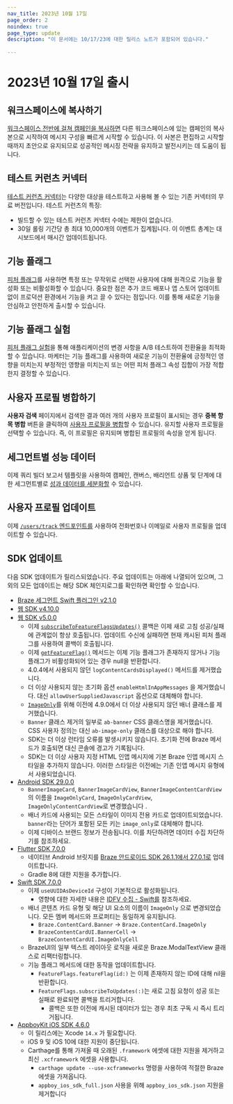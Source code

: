 ```yaml
---
nav_title: 2023년 10월 17일
page_order: 2
noindex: true
page_type: update
description: "이 문서에는 10/17/23에 대한 릴리스 노트가 포함되어 있습니다."
 
---
```

# 2023년 10월 17일 출시

## 워크스페이스에 복사하기

[워크스페이스 전반에 걸쳐 캠페인을 복사하면]({{site.baseurl}}/user_guide/engagement_tools/campaigns/managing_campaigns/copying_to_workspace/) 다른 워크스페이스에 있는 캠페인의 복사본으로 시작하여 메시지 구성을 빠르게 시작할 수 있습니다. 이 사본은 편집하고 시작할 때까지 초안으로 유지되므로 성공적인 메시징 전략을 유지하고 발전시키는 데 도움이 됩니다.

## 테스트 커런츠 커넥터

[테스트 커런츠 커넥터]({{site.baseurl}}/user_guide/data_and_analytics/braze_currents/setting_up_currents/#test-currents-connectors)는 다양한 대상을 테스트하고 사용해 볼 수 있는 기존 커넥터의 무료 버전입니다. 테스트 커런츠의 특징:

- 빌드할 수 있는 테스트 커런츠 커넥터 수에는 제한이 없습니다.
- 30일 롤링 기간당 총 최대 10,000개의 이벤트가 집계됩니다. 이 이벤트 총계는 대시보드에서 매시간 업데이트됩니다.

## 기능 플래그

[피처 플래그]({{site.baseurl}}/developer_guide/platform_wide/feature_flags/about/)를 사용하면 특정 또는 무작위로 선택한 사용자에 대해 원격으로 기능을 활성화 또는 비활성화할 수 있습니다. 중요한 점은 추가 코드 배포나 앱 스토어 업데이트 없이 프로덕션 환경에서 기능을 켜고 끌 수 있다는 점입니다. 이를 통해 새로운 기능을 안심하고 안전하게 출시할 수 있습니다.

## 기능 플래그 실험

[피처 플래그 실험]({{site.baseurl}}/developer_guide/platform_wide/feature_flags/experiments/)을 통해 애플리케이션의 변경 사항을 A/B 테스트하여 전환율을 최적화할 수 있습니다. 마케터는 기능 플래그를 사용하여 새로운 기능이 전환율에 긍정적인 영향을 미치는지 부정적인 영향을 미치는지 또는 어떤 피처 플래그 속성 집합이 가장 적합한지 결정할 수 있습니다.

## 사용자 프로필 병합하기

**사용자 검색** 페이지에서 검색한 결과 여러 개의 사용자 프로필이 표시되는 경우 **중복 항목 병합** 버튼을 클릭하여 [사용자 프로필을 병합]({{site.baseurl}}/user_guide/engagement_tools/segments/user_profiles#merge-profiles)할 수 있습니다. 유지할 사용자 프로필을 선택할 수 있습니다. 즉, 이 프로필은 유지되며 병합된 프로필의 속성을 얻게 됩니다.

## 세그먼트별 성능 데이터

이제 쿼리 빌더 보고서 템플릿을 사용하여 캠페인, 캔버스, 배리언트 상품 및 단계에 대한 세그먼트별로 [성과 데이터를 세분화할]({{site.baseurl}}/user_guide/data_and_analytics/reporting/viewing_and_understanding_segment_data/#performance-data-by-segment) 수 있습니다.

## 사용자 프로필 업데이트

이제 [`/users/track` 엔드포인트를]({{site.baseurl}}/api/endpoints/user_data/post_user_track/) 사용하여 전화번호나 이메일로 사용자 프로필을 업데이트할 수 있습니다.

## SDK 업데이트
 
다음 SDK 업데이트가 릴리스되었습니다. 주요 업데이트는 아래에 나열되어 있으며, 그 외의 모든 업데이트는 해당 SDK 체인지로그를 확인하면 확인할 수 있습니다.
 
- [Braze 세그먼트 Swift 플러그인 v2.1.0](https://github.com/braze-inc/braze-segment-swift/blob/main/CHANGELOG.md)
- [웹 SDK v4.10.0](https://github.com/braze-inc/braze-web-sdk/blob/master/CHANGELOG.md)
- [웹 SDK v5.0.0](https://github.com/braze-inc/braze-web-sdk/blob/master/CHANGELOG.md)
    - 이제 [`subscribeToFeatureFlagsUpdates()`](https://js.appboycdn.com/web-sdk/latest/doc/modules/braze.html#subscribetofeatureflagsupdates) 콜백은 이제 새로 고침 성공/실패에 관계없이 항상 호출됩니다. 업데이트 수신에 실패하면 현재 캐시된 피처 플래그를 사용하여 콜백이 호출됩니다.
    - 이제 [`getFeatureFlag()`](https://js.appboycdn.com/web-sdk/latest/doc/modules/braze.html#getfeatureflag) 메서드는 이제 기능 플래그가 존재하지 않거나 기능 플래그가 비활성화되어 있는 경우 null을 반환합니다.
    - 4.0.4에서 사용되지 않던 `logContentCardsDisplayed()` 메서드를 제거했습니다.
    - 더 이상 사용되지 않는 초기화 옵션 `enableHtmlInAppMessages` 을 제거했습니다. 대신 `allowUserSuppliedJavascript` 옵션으로 대체해야 합니다.
    - [`ImageOnly`](https://js.appboycdn.com/web-sdk/latest/doc/classes/braze.imageonly.html)를 위해 이전에 4.9.0에서 더 이상 사용되지 않던 배너 클래스를 제거했습니다.
    - `Banner` 클래스 제거의 일부로 `ab-banner` CSS 클래스명을 제거했습니다. CSS 사용자 정의는 대신 `ab-image-only` 클래스를 대상으로 해야 합니다.
    - SDK는 더 이상 런타임 오류를 발생시키지 않습니다. 초기화 전에 Braze 메서드가 호출되면 대신 콘솔에 경고가 기록됩니다.
    - SDK는 더 이상 사용자 지정 HTML 인앱 메시지에 기본 Braze 인앱 메시지 스타일을 추가하지 않습니다. 이러한 스타일은 이전에는 기존 인앱 메시지 유형에서 사용되었습니다.
- [Android SDK 29.0.0](https://github.com/braze-inc/braze-android-sdk/blob/master/CHANGELOG.md)
    - `BannerImageCard`, `BannerImageCardView`, `BannerImageContentCardView`의 이름을 `ImageOnlyCard`, `ImageOnlyCardView`, `ImageOnlyContentCardView`로 변경했습니다 .
    - 배너 카드에 사용되는 모든 스타일이 이미지 전용 카드로 업데이트되었습니다. `banner`라는 단어가 포함된 모든 키는 `image_only`로 대체해야 합니다.
    - 이제 디바이스 브랜드 정보가 전송됩니다. 이를 차단하려면 데이터 수집 차단하기를 참조하세요.
- [Flutter SDK 7.0.0](https://pub.dev/packages/braze_plugin/changelog)
    - 네이티브 Android 브릿지를 [Braze 안드로이드 SDK 26.1.1에서 27.0.1로](https://github.com/braze-inc/braze-android-sdk/blob/master/CHANGELOG.md#2701) 업데이트합니다.
    - Gradle 8에 대한 지원을 추가합니다.
- [Swift SDK 7.0.0](https://github.com/braze-inc/braze-swift-sdk/blob/main/CHANGELOG.md)
    - 이제 `useUUIDAsDeviceId` 구성이 기본적으로 활성화됩니다.
        - 영향에 대한 자세한 내용은 [IDFV 수집 - Swift를]({{site.baseurl}}/developer_guide/platform_integration_guides/swift/initial_sdk_setup/swift_idfv/) 참조하세요.
    - 배너 콘텐츠 카드 유형 및 해당 UI 요소의 이름이 `ImageOnly` 으로 변경되었습니다. 모든 멤버 메서드와 프로퍼티는 동일하게 유지됩니다.
        - `Braze.ContentCard.Banner` → `Braze.ContentCard.ImageOnly`
        - `BrazeContentCardUI.BannerCell` → `BrazeContentCardUI.ImageOnlyCell`
    - BrazeUI의 일부 텍스트 레이아웃 로직을 새로운 Braze.ModalTextView 클래스로 리팩터링합니다.
    - 기능 플래그 메서드에 대한 동작을 업데이트합니다.
        - `FeatureFlags.featureFlag(id:)` 는 이제 존재하지 않는 ID에 대해 nil을 반환합니다.
        - `FeatureFlags.subscribeToUpdates(:)`는 새로 고침 요청이 성공 또는 실패로 완료되면 콜백을 트리거합니다.
            - 콜백은 또한 이전에 캐시된 데이터가 있는 경우 최초 구독 시 즉시 트리거됩니다.
- [AppboyKit iOS SDK 4.6.0](https://github.com/Appboy/appboy-ios-sdk/releases/tag/4.6.0)
    - 이 릴리스에는 Xcode `14.x` 가 필요합니다.
    - iOS 9 및 iOS 10에 대한 지원이 중단됩니다.
    - Carthage를 통해 가져올 때 오래된 `.framework` 에셋에 대한 지원을 제거하고 최신 `.xcframework` 에셋을 사용합니다.
        - `carthage update --use-xcframeworks` 명령을 사용하여 적절한 Braze 에셋을 가져옵니다.
        - `appboy_ios_sdk_full.json` 사용을 위해 `appboy_ios_sdk.json` 지원을 제거합니다
